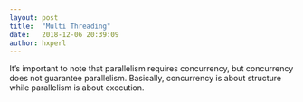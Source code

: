 ```yaml
---
layout: post
title:  "Multi Threading"
date:   2018-12-06 20:39:09
author: hxperl
---
```


It’s important to note that parallelism requires concurrency, but concurrency does not guarantee parallelism.
Basically, concurrency is about structure while parallelism is about execution.